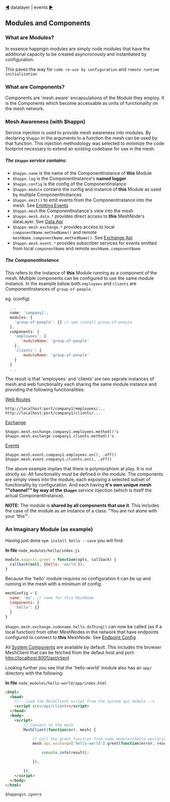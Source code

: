 [&#9664;](datalayer.md) datalayer | events [&#9654;](events.md)

## Modules and Components

### What are Modules?

In essence happngin modules are simply node modules that have the additional capacity to be created asyncronously and instantiated by configuration.

This paves the way for `code re-use by configuration` and `remote runtime initialization`

### What are Components?

Components are 'mesh aware' encapsulations of the Module they employ. It is the Components which become accessable as units of functionality on the mesh network.

### Mesh Awareness (with $happn)

Service injection is used to provide mesh awareness into modules. By declaring `$happn` in the arguments to a function the mesh can be used by that function. This injection methodology was selected to minimize the code footprint necessary to extend an existing codebase for use in the mesh.

##### The `$happn` service contains:

* `$happn.name` is the name of the ComponentInstance of __this__ Module
* `$happn.log` is the ComponentInstance's __named logger__
* `$happn.config` is the config of the ComponentInstance
* `$happn.module` contains the config and instance of __this__ Module as used by multiple ComponentInstances
* `$happn.emit()` to emit events from the ComponentInstance into the mesh. See [Emitting Events](events.md#emitting-events)
* `$happn.mesh` the ComponentInstance's view into the mesh
* `$happn.mesh.data.*` provides direct access to __this__ MeshNode's dataLayer. See [Data Api](data.md)
* `$happn.mesh.exchange.*` provides access to local `componentName.methodName()` and remote `meshName.componentName.methodName()`. See [Exchange Api](exchange.md)
* `$happn.mesh.event.*` provides subscriber services for events emitted from local `componentName` and remote `meshName.componentName`


##### The ComponentInstance

This refers to the instance of __this__ Module running as a component of the mesh. Multiple components can be configured to use the same module instance. In the example below both `employees` and `clients` are ComponentInstances of `group-of-people`.

eg. (config)

```javascript
  ...
  name: 'company1',
  modules: {
    'group-of-people': {} // npm install group-of-people
  },
  components: {
    'employees': {
        moduleName: 'group-of-people'
    },
    'clients': {
        moduleName: 'group-of-people'
    }
  }
  ...
```

The result is that 'employees' and 'clients' are two seprate instances of mesh and web functionality each sharing the same module instance and providing the following functionalities:

[Web Routes](webroutes.md)

`http://localhost:port/company1/employees/...`<br/>
`http://localhost:port/company1/clients/...`<br/>

[Exchange](exchange.md)

`$happn.mesh.exchange.company1.employees.method()'s`<br/>
`$happn.mesh.exchange.company1.clients.method()'s`<br/>

[Events](events.md)

`$happn.mesh.event.company1.employees.on(), .off()`<br/>
`$happn.mesh.event.company1.clients.on(), .off()`<br/>


The above example implies that there is polymorphism at play. It is not strictly so. All functionality must be defined in the module. The components are simply views into the module, each exposing a selected subset of functionality by configuration. And each having __it's own unique mesh ""channel"" by way of the `$happn`__ service injection (which is itself the actual ComponentInstance).

__NOTE:__ The module is __shared by all components that use it__. This includes the case of the module as an instance of a class. "You are not alone with your 'this'".

### An Imaginary Module (as example)

Having just done `npm install hello --save` you will find:

__In file__ `node_modules/hello/index.js`
```javascript
module.exports.greet = function(opts, callback) {
  callback(null, {hello: 'world'});
}
```

Because the 'hello' module requires no configuration it can be up and running in the mesh with a minimum of config.

```javascript
meshConfig = {
  name: 'my', // name for this MeshNode
  components: {
    'hello': {}
  }
}
```

`$happn.mesh.exchange.nodename.hello.doThing()` can now be called (as if a local function) from other MeshNodes in the network that have endpoints configured to connect to __this__ MeshNode. See [Endpoint Config](configuration.md#endpoint-config) 

All [System Components](system.md) are available by default. This includes the browser MeshClient that can be fetched from the defaut host and port: [http://localhost:8001/api/client](http://localhost:8001/api/client)

Looking further you see that the 'hello-world' module also has an `app/` directory with the following:

__In file__ `node_modules/hello-world/app/index.html`
```html
<html>
  <head>
    <!-- Load the MeshClient script from the system api module -->
    <script src=/api/client></script>
  </head>
  <body>
    <script>
        // Connect to the mesh
        MeshClient(function(err, mesh) {

            // Call the greet function from node_modules/hello-world/index.js
            mesh.api.exchange['hello-world'].greet(function(error, result) {

                console.info(result);

            });

        });
    </script>
  </body>
</html>
```




`$happngin.ignore`

